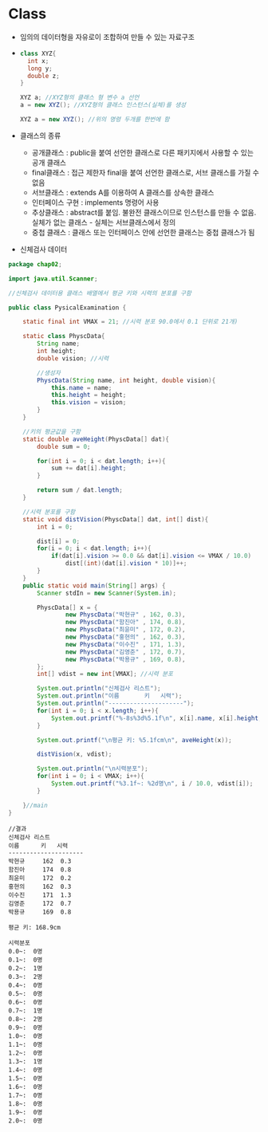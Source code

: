 # Class

- 임의의 데이터형을 자유로이 조합하여 만들 수 있는 자료구조

- ```java
  class XYZ{
    int x;
    long y;
    double z;
  }
  
  XYZ a; //XYZ형의 클래스 형 변수 a 선언
  a = new XYZ(); //XYZ형의 클래스 인스턴스(실체)를 생성
  
  XYZ a = new XYZ(); //위의 명령 두개를 한번에 함
  ```

- 클래스의 종류

  - 공개클래스 : public을 붙여 선언한 클래스로 다른 패키지에서 사용할 수 있는 공개 클래스
  - final클래스 : 접근 제한자 final을 붙여 선언한 클래스로, 서브 클래스를 가질 수 없음
  - 서브클래스 : extends A를 이용하여 A 클래스를 상속한 클래스
  - 인터페이스 구현 : implements 명령어 사용
  - 추상클래스 : abstract를 붙임. 불완전 클래스이므로 인스턴스를 만들 수 없음. 실체가 없는 클래스 - 실체는 서브클래스에서 정의
  - 중첩 클래스 : 클래스 또는 인터페이스 안에 선언한 클래스는 중첩 클래스가 됨

- 신체검사 데이터

```java
package chap02;

import java.util.Scanner;

//신체검사 데이터용 클래스 배열에서 평균 키와 시력의 분포를 구함

public class PysicalExamination {

    static final int VMAX = 21; //시력 분포 90.0에서 0.1 단위로 21개)

    static class PhyscData{
        String name;
        int height;
        double vision; //시력

        //생성자
        PhyscData(String name, int height, double vision){
            this.name = name;
            this.height = height;
            this.vision = vision;
        }
    }

    //키의 평균값을 구함
    static double aveHeight(PhyscData[] dat){
        double sum = 0;

        for(int i = 0; i < dat.length; i++){
            sum += dat[i].height;
        }

        return sum / dat.length;
    }

    //시력 분포를 구함
    static void distVision(PhyscData[] dat, int[] dist){
        int i = 0;

        dist[i] = 0;
        for(i = 0; i < dat.length; i++){
            if(dat[i].vision >= 0.0 && dat[i].vision <= VMAX / 10.0)
                dist[(int)(dat[i].vision * 10)]++;
        }
    }
    public static void main(String[] args) {
        Scanner stdIn = new Scanner(System.in);

        PhyscData[] x = {
                new PhyscData("박현규" , 162, 0.3),
                new PhyscData("함진아" , 174, 0.8),
                new PhyscData("최윤미" , 172, 0.2),
                new PhyscData("홍현의" , 162, 0.3),
                new PhyscData("이수진" , 171, 1.3),
                new PhyscData("김영준" , 172, 0.7),
                new PhyscData("박용규" , 169, 0.8),
        };
        int[] vdist = new int[VMAX]; //시력 분포

        System.out.println("신체검사 리스트");
        System.out.println("이름       키   시력");
        System.out.println("---------------------");
        for(int i = 0; i < x.length; i++){
            System.out.printf("%-8s%3d%5.1f\n", x[i].name, x[i].height, x[i].vision);
        }

        System.out.printf("\n평균 키: %5.1fcm\n", aveHeight(x));

        distVision(x, vdist);

        System.out.println("\n시력분포");
        for(int i = 0; i < VMAX; i++){
            System.out.printf("%3.1f~: %2d명\n", i / 10.0, vdist[i]);
        }

    }//main
}
```

```
//결과
신체검사 리스트
이름      키   시력
---------------------
박현규     162  0.3
함진아     174  0.8
최윤미     172  0.2
홍현의     162  0.3
이수진     171  1.3
김영준     172  0.7
박용규     169  0.8

평균 키: 168.9cm

시력분포
0.0~:  0명
0.1~:  0명
0.2~:  1명
0.3~:  2명
0.4~:  0명
0.5~:  0명
0.6~:  0명
0.7~:  1명
0.8~:  2명
0.9~:  0명
1.0~:  0명
1.1~:  0명
1.2~:  0명
1.3~:  1명
1.4~:  0명
1.5~:  0명
1.6~:  0명
1.7~:  0명
1.8~:  0명
1.9~:  0명
2.0~:  0명
```

